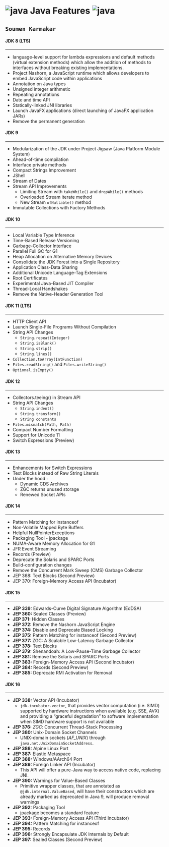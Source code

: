 # ![java](https://openjdk.java.net/images/duke-thinking.png) Java Features ![java](https://openjdk.java.net/images/duke-thinking.png)
## `Soumen Karmakar`
#### JDK 8 (LTS)
-----------------
* language-level support for lambda expressions and default methods (virtual extension methods) which allow the addition of methods to interfaces without breaking existing implementations.
* Project Nashorn, a JavaScript runtime which allows developers to embed JavaScript code within applications
* Annotation on Java types
* Unsigned integer arithmetic
* Repeating annotations
* Date and time API
* Statically-linked JNI libraries
* Launch JavaFX applications (direct launching of JavaFX application JARs)
* Remove the permanent generation
#### JDK 9
-----------------
* Modularization of the JDK under Project Jigsaw (Java Platform Module System)
* Ahead-of-time compilation
* Interface private methods
* Compact Strings Improvement
* JShell
* Stream of Dates
* Stream API Improvements
    * Limiting Stream with `takeWhile()` and `dropWhile()` methods
    * Overloaded Stream iterate method
    * New Stream `ofNullable()` method
* Immutable Collections with Factory Methods
#### JDK 10
-----------------
* Local Variable Type Inference
* Time-Based Release Versioning
* Garbage-Collector Interface
* Parallel Full GC for G1
* Heap Allocation on Alternative Memory Devices
* Consolidate the JDK Forest into a Single Repository
* Application Class-Data Sharing
* Additional Unicode Language-Tag Extensions
* Root Certificates
* Experimental Java-Based JIT Compiler
* Thread-Local Handshakes
* Remove the Native-Header Generation Tool
#### JDK 11 (LTS)
-----------------
* HTTP Client API
* Launch Single-File Programs Without Compilation
* String API Changes
    * `String.repeat(Integer)`
    * `String.isBlank()`
    * `String.strip()`
    * `String.lines()`
* `Collection.toArray(IntFunction)`
* `Files.readString()` and `Files.writeString()`
* `Optional.isEmpty()`
#### JDK 12
-----------------
* Collectors.teeing() in Stream API
* String API Changes
    * `String.indent()`
    * `String.transform()`
    * `String constants`
* `Files.mismatch(Path, Path)`
* Compact Number Formatting
* Support for Unicode 11
* Switch Expressions (Preview)
#### JDK 13
-----------------
* Enhancements for Switch Expressions
* Text Blocks instead of Raw String Literals
* Under the hood :
    * Dynamic CDS Archives
    * ZGC returns unused storage
    * Renewed Socket APIs
#### JDK 14
-----------------
* Pattern Matching for instanceof
* Non-Volatile Mapped Byte Buffers
* Helpful NullPointerExceptions
* Packaging Tool - jpackage
* NUMA-Aware Memory Allocation for G1
* JFR Event Streaming
* Records (Preview)
* Deprecate the Solaris and SPARC Ports
* Build-configuration changes
* Remove the Concurrent Mark Sweep (CMS) Garbage Collector
* JEP 368: Text Blocks (Second Preview)
* JEP 370: Foreign-Memory Access API (Incubator)
#### JDK 15
-----------------
* **JEP 339:** Edwards-Curve Digital Signature Algorithm (EdDSA)
* **JEP 360:** Sealed Classes (Preview)
* **JEP 371:** Hidden Classes
* **JEP 372:** Remove the Nashorn JavaScript Engine
* **JEP 374:** Disable and Deprecate Biased Locking
* **JEP 375:** Pattern Matching for instanceof (Second Preview)
* **JEP 377:** ZGC: A Scalable Low-Latency Garbage Collector
* **JEP 378:** Text Blocks
* **JEP 379:** Shenandoah: A Low-Pause-Time Garbage Collector
* **JEP 381:** Remove the Solaris and SPARC Ports
* **JEP 383:** Foreign-Memory Access API (Second Incubator)
* **JEP 384:** Records (Second Preview)
* **JEP 385:** Deprecate RMI Activation for Removal
#### JDK 16
-------------
* **JEP 338:** Vector API (Incubator)
  * `jdk.incubator.vector`, that provides vector computation (i.e. SIMD) supported by hardware instructions when available (e.g. SSE, AVX) and providing a “graceful degradation” to software implementation when SIMD hardware support is not available
* **JEP 376:** _ZGC_: Concurrent Thread-Stack Processing
* **JEP 380:** Unix-Domain Socket Channels
  * UNIX-domain sockets (_AF_UNIX_) through `java.net.UnixDomainSocketAddress`.
* **JEP 386:** Alpine Linux Port
* **JEP 387:** Elastic Metaspace
* **JEP 388:** Windows/AArch64 Port
* **JEP 389:** Foreign Linker API (Incubator)
  * This API will offer a pure-Java way to access native code, replacing JNI.
* **JEP 390:** Warnings for Value-Based Classes
  * Primitive wrapper classes, that are annotated as `@jdk.internal.ValueBased`, will have their constructors which are already marked as deprecated in Java 9, will produce removal warnings
* **JEP 392:** Packaging Tool
  * jpackage becomes a standard feature
* **JEP 393:** Foreign-Memory Access API (Third Incubator)
* **JEP 394:** Pattern Matching for instanceof
* **JEP 395:** Records
* **JEP 396:** Strongly Encapsulate JDK Internals by Default
* **JEP 397:** Sealed Classes (Second Preview)
